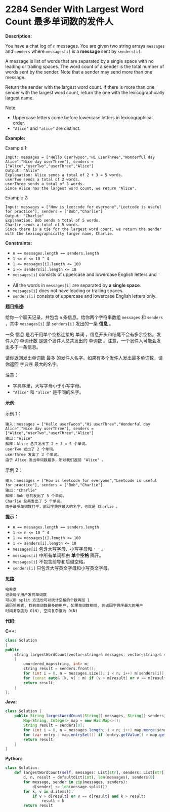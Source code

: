 # 2284 Sender With Largest Word Count 最多单词数的发件人

__Description:__

You have a chat log of `n` messages. You are given two string arrays `messages` and `senders` where `messages[i]` is a __message__ sent by `senders[i]`.

A message is list of words that are separated by a single space with no leading or trailing spaces. The word count of a sender is the total number of words sent by the sender. Note that a sender may send more than one message.

Return the sender with the largest word count. If there is more than one sender with the largest word count, return the one with the lexicographically largest name.

Note:

- Uppercase letters come before lowercase letters in lexicographical order.
- `"Alice"` and `"alice"` are distinct.

__Example:__

Example 1:

```text
Input: messages = ["Hello userTwooo","Hi userThree","Wonderful day Alice","Nice day userThree"], senders = ["Alice","userTwo","userThree","Alice"]
Output: "Alice"
Explanation: Alice sends a total of 2 + 3 = 5 words.
userTwo sends a total of 2 words.
userThree sends a total of 3 words.
Since Alice has the largest word count, we return "Alice".
```

Example 2:

```text
Input: messages = ["How is leetcode for everyone","Leetcode is useful for practice"], senders = ["Bob","Charlie"]
Output: "Charlie"
Explanation: Bob sends a total of 5 words.
Charlie sends a total of 5 words.
Since there is a tie for the largest word count, we return the sender with the lexicographically larger name, Charlie.
```

__Constraints:__

- `n == messages.length == senders.length`
- `1 <= n <= 10 ^ 4`
- `1 <= messages[i].length <= 100`
- `1 <= senders[i].length <= 10`
- `messages[i]` consists of uppercase and lowercase English letters and `' '`.
- All the words in `messages[i]` are separated by __a single space__.
- `messages[i]` does not have leading or trailing spaces.
- `senders[i]` consists of uppercase and lowercase English letters only.

__题目描述:__

给你一个聊天记录，共包含 `n` 条信息。给你两个字符串数组 `messages` 和 `senders` ，其中 `messages[i]` 是 `senders[i]` 发出的一条 __信息__ 。

一条 信息 是若干用单个空格连接的 单词 ，信息开头和结尾不会有多余空格。发件人的 单词计数 是这个发件人总共发出的 单词数 。注意，一个发件人可能会发出多于一条信息。

请你返回发出单词数 最多 的发件人名字。如果有多个发件人发出最多单词数，请你返回 字典序 最大的名字。

注意：

- 字典序里，大写字母小于小写字母。
- `"Alice"` 和 `"alice"` 是不同的名字。

__示例:__

示例 1：

```text
输入：messages = ["Hello userTwooo","Hi userThree","Wonderful day Alice","Nice day userThree"], senders = ["Alice","userTwo","userThree","Alice"]
输出："Alice"
解释：Alice 总共发出了 2 + 3 = 5 个单词。
userTwo 发出了 2 个单词。
userThree 发出了 3 个单词。
由于 Alice 发出单词数最多，所以我们返回 "Alice" 。
```

示例 2：

```text
输入：messages = ["How is leetcode for everyone","Leetcode is useful for practice"], senders = ["Bob","Charlie"]
输出："Charlie"
解释：Bob 总共发出了 5 个单词。
Charlie 总共发出了 5 个单词。
由于最多单词数打平，返回字典序最大的名字，也就是 Charlie 。
```

__提示：__

- `n == messages.length == senders.length`
- `1 <= n <= 10 ^ 4`
- `1 <= messages[i].length <= 100`
- `1 <= senders[i].length <= 10`
- `messages[i]` 包含大写字母、小写字母和 `' '` 。
- `messages[i]` 中所有单词都由 __单个空格__ 隔开。
- `messages[i]` 不包含前导和后缀空格。
- `senders[i]` 只包含大写英文字母和小写英文字母。

__思路:__

```text
哈希表
记录每个用户发的单词数
可以用 split 方法也可以统计空格的个数再加 1
遍历哈希表, 找到单词数最多的用户, 如果单词数相同, 则返回字典序最大的用户
时间复杂度为 O(N), 空间复杂度为 O(N)
```

__代码:__

__C++__:

```C++
class Solution 
{
public:
    string largestWordCount(vector<string>& messages, vector<string>& senders) 
    {
        unordered_map<string, int> m;
        string result = senders.front();
        for (int i = 0, n = messages.size(); i < n; i++) m[senders[i]] += count(messages[i].begin(), messages[i].end(), ' ') + 1;
        for (const auto& [k, v] : m) if (v > m[result] or v == m[result] and k > result) result = k;
        return result;
    }
};
```

__Java__:

```Java
class Solution {
    public String largestWordCount(String[] messages, String[] senders) {
        Map<String, Integer> map = new HashMap<>();
        String result = senders[0];
        for (int i = 0, n = messages.length; i < n; i++) map.merge(senders[i], (int)messages[i].chars().filter(c -> c == ' ').count() + 1, Integer::sum);
        for (var entry : map.entrySet()) if (entry.getValue() > map.get(result) || entry.getValue() == map.get(result) && result.compareTo(entry.getKey()) < 0) result = entry.getKey();
        return result;
    }
}
```

__Python__:

```Python
class Solution:
    def largestWordCount(self, messages: List[str], senders: List[str]) -> str:
        d, n, result = defaultdict(int), len(messages), senders[0]
        for message, sender in zip(messages, senders):
            d[sender] += len(message.split())
        for k, v in d.items():
            if v > d[result] or v == d[result] and k > result:
                result = k
        return result
```
